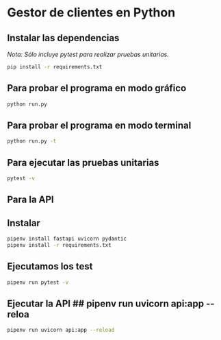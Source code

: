 # Gestor de clientes en Python



## Instalar las dependencias

_Nota: Sólo incluye pytest para realizar pruebas unitarias._

```bash
pip install -r requirements.txt
```

## Para probar el programa en modo gráfico

```bash
python run.py
```

## Para probar el programa en modo terminal

```bash
python run.py -t
```

## Para ejecutar las pruebas unitarias

```bash
pytest -v

```
## Para la API 


## Instalar  

```bash
pipenv install fastapi uvicorn pydantic
pipenv install -r requirements.txt

```

## Ejecutamos los test 

```bash
pipenv run pytest -v

```


## Ejecutar la API ## pipenv run uvicorn api:app --reloa

```bash
pipenv run uvicorn api:app --reload

```







